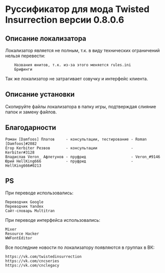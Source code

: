 # Руссификатор для мода Twisted Insurrection версии 0.8.0.6

## Описание локализатора
Локализатор является не полным, т.к. в виду технических ограничений нельзя перевести:
		
		Названия юнитов, т.к. из-за этого меняется rules.ini
		Брифинги

Так же локализатор не затрагивает озвучку и интерфейс клиента.

## Описание установки
Скопируйте файлы локализатора в папку игры, подтверждая слияние папок и замену файлов.

## Благодарности

	Роман [Damfoos] Платов     - консультации, тестирование - Roman [Damfoos]#2082
	Егор Kerbiter Резвов       - консультации               - Kerbiter#3128
	Владислав Veron_ Афлетунов - пруфрид                    - Veron_#9146
	Юрий HellKing666           - пруфрид                    - HellKing666#0213


## PS
При переводе использовались:

	Переводчик Google
	Переводчик Yandex
	Сайт-словарь Multitran

При переводе интерфейса использовались:

	Mixer
	Resource Hacker
	WWFontEditor

Все последние новости по локализатору появляются в группах в ВК:

	https://vk.com/twistedinsurrection
	https://vk.com/cncseries
	https://vk.com/cnclegacy
